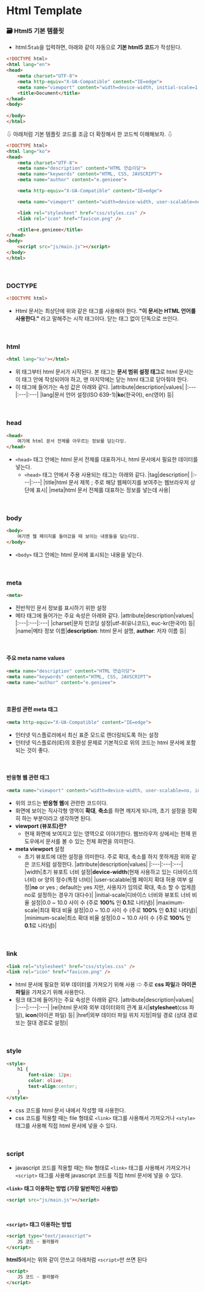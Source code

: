 # Html Template

### 🗃 Html5 기본 템플릿
* html:5`tab`을 입력하면, 아래와 같이 자동으로 **기본 html5 코드**가 작성된다.

```html
<!DOCTYPE html>
<html lang="en">
<head>
    <meta charset="UTF-8">
    <meta http-equiv="X-UA-Compatible" content="IE=edge">
    <meta name="viewport" content="width=device-width, initial-scale=1.0">
    <title>Document</title>
</head>
<body>
    
</body>
</html>
```

⇩ 아래처럼 기본 템플릿 코드를 조금 더 확장해서 한 코드씩 이해해보자. ⇩

```html
<!DOCTYPE html>
<html lang="ko">
<head>
    <meta charset="UTF-8">
    <meta name="description" content="HTML 연습이당">
    <meta name="keywords" content="HTML, CSS, JAVSCRIPT">
    <meta name="author" content="e.genieee">

    <meta http-equiv="X-UA-Compatible" content="IE=edge">

    <meta name="viewport" content="width=device-width, user-scalable=no, initial-scale=1.0, maximum-scale=1.0, minimum-scale=1.0">

    <link rel="stylesheet" href="css/styles.css" />
    <link rel="icon" href="favicon.png" />

    <title>e.genieee</title>
</head>
<body>
    <script src="js/main.js"></script>
</body>
</html>
```
<br>

### DOCTYPE
```html
<!DOCTYPE html>
```
* Html 문서는 최상단에 위와 같은 태그를 사용해야 한다. **"이 문서는 HTML 언어를 사용한다."** 라고 말해주는 시작 태그이다. 닫는 태그 없이 단독으로 쓰인다.

<br>

### html
```html
<html lang="ko"></html>
```
* 위 태그부터 html 문서가 시작된다. 본 태그는 **문서 범위 설정 태그**로 html 문서는 이 태그 안에 작성되어야 하고, 맨 마지막에는 닫는 html 태그로 닫아줘야 한다. 
* 이 태그에 들어가는 속성 값은 아래와 같다.
    |attribute|description|values|
    |:---|:---|:---|
    |lang|문서 언어 설정(ISO 639-1)|**ko**(한국어), en(영어) 등|

<br>

### head
```html
<head>
    여기에 html 문서 전체를 아우르는 정보를 담는다잉.
</head>
```
* `<head>` 태그 안에는 html 문서 전체를 대표하거나, html 문서에서 필요한 데이터를 넣는다.
  * `<head>` 태그 안에서 주용 사용되는 태그는 아래와 같다.
    |tag|description|
    |:---|:---|
    |title|html 문서 제목 ; 주로 해당 웹페이지를 보여주는 웹브라우저 상단에 표시|
    |meta|html 문서 전체를 대표하는 정보를 넣는데 사용|

<br>

### body
```html
<body>
    여기엔 웹 페이지를 들어갔을 때 보이는 내용들을 담는다잉.
</body>
```
* `<body>` 태그 안에는 html 문서에 표시되는 내용을 넣는다. 

<br>

### meta
```html
<meta>
```
* 전반적인 문서 정보를 표시하기 위한 설정
* 메타 태그에 들어가는 주요 속성은 아래와 같다.
    |attribute|description|values|
    |:---|:---|:---|
    |charset|문자 인코딩 설정|utf-8(유니코드), euc-kr(한국어) 등|
    |name|메타 정보 이름|**description**: html 문서 설명, **author**: 저자 이름 등|

<br>

#### 주요 meta name values
```html
<meta name="description" content="HTML 연습이당">
<meta name="keywords" content="HTML, CSS, JAVSCRIPT">
<meta name="author" content="e.genieee">
```

<br>

#### 호환성 관련 meta 태그
```html
<meta http-equiv="X-UA-Compatible" content="IE=edge">
```
* 인터넷 익스플로러에서 최신 표준 모드로 렌더링되도록 하는 설정
* 인터넷 익스플로러(IE)의 호환성 문제로 기본적으로 위의 코드는 html 문서에 포함되는 것이 좋다.

<br>

#### 반응형 웹 관련 태그
```html
<meta name="viewport" content="width=device-width, user-scalable=no, initial-scale=1.0, maximum-scale=1.0, minimum-scale=1.0">
```
* 위의 코드는 **반응형 웹**에 관련한 코드이다. 
* 화면에 보이는 직사각형 영역이 **확대**, **축소**를 하면 깨지게 되니까, 초기 설정을 정확히 하는 부분이라고 생각하면 된다. 
* **viewport (뷰포트)란?**
  * 현재 화면에 보여지고 있는 영역으로 이야기한다. 웹브라우저 상에서는 현재 윈도우에서 문서를 볼 수 있는 전체 화면을 의미한다.
* **meta viewport** 설정
  * 초기 뷰포트에 대한 설정을 의미한다. 주로 확대, 축소를 하지 못하게끔 위와 같은 코드처럼 설정한다. 
    |attribute|description|values|
    |:---|:---|:---|
    |width|초기 뷰포트 너비 설정|**device-width**(현재 사용하고 있는 디바이스의 너비) or 양의 정수(특정 너비)|
    |user-scalable|웹 페이지 확대 허용 여부 설정|**no** or yes ; default는 yes 지만, 사용자가 임의로 확대, 축소 할 수 업게끔 no로 설정하는 경우가 대다수)|
    |initial-scale|디바이스 너비와 뷰포트 너비 비율 설정|0.0 ~ 10.0 사이 수 (주로 **100%** 인 **0.1**로 나타냄)|
    |maximum-scale|최대 확대 비율 설정|0.0 ~ 10.0 사이 수 (주로 **100%** 인 **0.1**로 나타냄)|
    |minimum-scale|최소 확대 비율 설정|0.0 ~ 10.0 사이 수 (주로 **100%** 인 **0.1**로 나타냄)|

<br>

### link
```html
<link rel="stylesheet" href="css/styles.css" />
<link rel="icon" href="favicon.png" />
```
* html 문서에 필요한 외부 데이터를 가져오기 위해 사용 ⇨ 주로 **css 파일**과 **아이콘 파일**을 가져오기 위해 사용한다.
* 링크 태그에 들어가는 주요 속성은 아래와 같다. 
    |attribute|description|values|
    |:---|:---|:---|
    |rel|html 문서와 외부 데이터와의 관계 표시|**stylesheet**(css 파일), **icon**(아이콘 파일) 등|
    |href|외부 데이터 파일 위치 지정|파일 경로 (상대 경로 또는 절대 경로로 설정)|

<br>

### style
```html
<style>
    h1 {
        font-size: 12px;
        color: olive;
        text-align:center;
    }
</style>
```
* css 코드를 html 문서 내에서 작성할 때 사용한다. 
* css 코드를 적용할 때는 file 형태로 `<link>` 태그를 사용해서 가져오거나 `<style>` 태그를 사용해 직접 html 문서에 넣을 수 있다.

<br>

### script
* javascript 코드를 적용할 때는 file 형태로 `<link>` 태그를 사용해서 가져오거나 `<script>` 태그를 사용해 javascript 코드를 직접 html 문서에 넣을 수 있다.

**`<link>` 태그 이용하는 방법 (가장 일반적인 사용법)**
```html
<script src="js/main.js"></script>
```
<br>

**`<script>` 태그 이용하는 방법**
```html
<script type="text/javascript">
    JS 코드 ~ 블라블라 
</script>
```

**html5**에서는 위와 같이 안쓰고 아래처럼 `<script>`만 쓰면 된다
```html
<script>
    JS 코드 ~ 블라블라 
</script>
```
